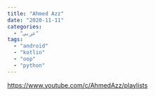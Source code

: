 ```yaml
---
title: "Ahmed Azz"
date: "2020-11-11"
categories:
  - "عربي"
tags:
  - "android"
  - "kotlin"
  - "oop"
  - "python"
---
```


https://www.youtube.com/c/AhmedAzz/playlists
